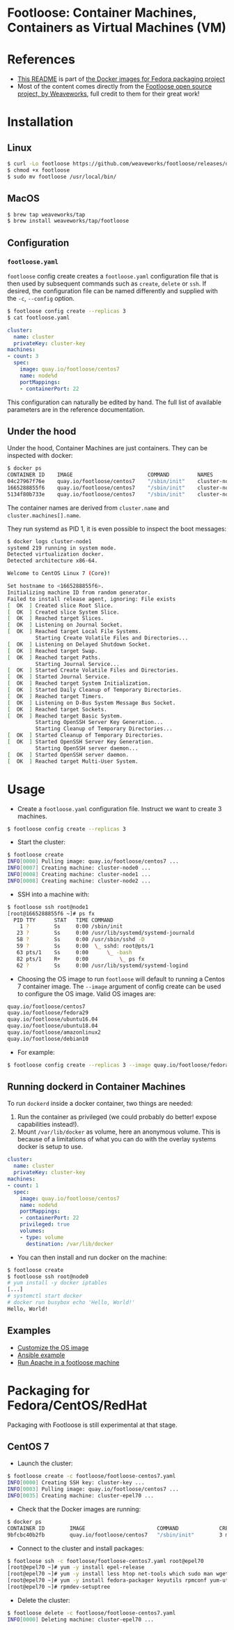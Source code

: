 Footloose: Container Machines, Containers as Virtual Machines (VM)
==================================================================

# References
* [This README](https://github.com/fedorapackaging/docker-images/blob/master/footloose)
  is part of
  [the Docker images for Fedora packaging project](https://github.com/fedorapackaging/docker-images)
* Most of the content comes directly from the
  [Footloose open source project, by Weaveworks](https://github.com/weaveworks/footloose),
  full credit to them for their great work!

# Installation

## Linux
```bash
$ curl -Lo footloose https://github.com/weaveworks/footloose/releases/download/0.3.0/footloose-0.3.0-linux-x86_64
$ chmod +x footloose
$ sudo mv footloose /usr/local/bin/
```

## MacOS
```bash
$ brew tap weaveworks/tap
$ brew install weaveworks/tap/footloose
```

## Configuration

### `footloose.yaml`
`footloose` config create creates a `footloose.yaml` configuration file
that is then used by subsequent commands such as `create`, `delete`
or `ssh`. If desired, the configuration file can be named differently
and supplied with the `-c`, `--config` option.
```bash
$ footloose config create --replicas 3
$ cat footloose.yaml
```
```yaml
cluster:
  name: cluster
  privateKey: cluster-key
machines:
- count: 3
  spec:
    image: quay.io/footloose/centos7
    name: node%d
    portMappings:
    - containerPort: 22
```
This configuration can naturally be edited by hand.
The full list of available parameters are in the reference documentation.

## Under the hood
Under the hood, Container Machines are just containers.
They can be inspected with docker:
```bash
$ docker ps
CONTAINER ID    IMAGE                        COMMAND         NAMES
04c27967f76e    quay.io/footloose/centos7    "/sbin/init"    cluster-node2
1665288855f6    quay.io/footloose/centos7    "/sbin/init"    cluster-node1
5134f80b733e    quay.io/footloose/centos7    "/sbin/init"    cluster-node0
```

The container names are derived from `cluster.name`
and `cluster.machines[].name`.

They run systemd as PID 1, it is even possible to inspect
the boot messages:
```bash
$ docker logs cluster-node1
systemd 219 running in system mode.
Detected virtualization docker.
Detected architecture x86-64.

Welcome to CentOS Linux 7 (Core)!

Set hostname to <1665288855f6>.
Initializing machine ID from random generator.
Failed to install release agent, ignoring: File exists
[  OK  ] Created slice Root Slice.
[  OK  ] Created slice System Slice.
[  OK  ] Reached target Slices.
[  OK  ] Listening on Journal Socket.
[  OK  ] Reached target Local File Systems.
         Starting Create Volatile Files and Directories...
[  OK  ] Listening on Delayed Shutdown Socket.
[  OK  ] Reached target Swap.
[  OK  ] Reached target Paths.
         Starting Journal Service...
[  OK  ] Started Create Volatile Files and Directories.
[  OK  ] Started Journal Service.
[  OK  ] Reached target System Initialization.
[  OK  ] Started Daily Cleanup of Temporary Directories.
[  OK  ] Reached target Timers.
[  OK  ] Listening on D-Bus System Message Bus Socket.
[  OK  ] Reached target Sockets.
[  OK  ] Reached target Basic System.
         Starting OpenSSH Server Key Generation...
         Starting Cleanup of Temporary Directories...
[  OK  ] Started Cleanup of Temporary Directories.
[  OK  ] Started OpenSSH Server Key Generation.
         Starting OpenSSH server daemon...
[  OK  ] Started OpenSSH server daemon.
[  OK  ] Reached target Multi-User System.
```

# Usage

* Create a `footloose.yaml` configuration file.
  Instruct we want to create 3 machines.
```bash
$ footloose config create --replicas 3
```

* Start the cluster:
```bash
$ footloose create
INFO[0000] Pulling image: quay.io/footloose/centos7 ...
INFO[0007] Creating machine: cluster-node0 ...
INFO[0008] Creating machine: cluster-node1 ...
INFO[0008] Creating machine: cluster-node2 ...
```

* SSH into a machine with:
```bash
$ footloose ssh root@node1
[root@1665288855f6 ~]# ps fx
  PID TTY      STAT   TIME COMMAND
    1 ?        Ss     0:00 /sbin/init
   23 ?        Ss     0:00 /usr/lib/systemd/systemd-journald
   58 ?        Ss     0:00 /usr/sbin/sshd -D
   59 ?        Ss     0:00  \_ sshd: root@pts/1
   63 pts/1    Ss     0:00      \_ -bash
   82 pts/1    R+     0:00          \_ ps fx
   62 ?        Ss     0:00 /usr/lib/systemd/systemd-logind
```

* Choosing the OS image to run
  `footloose` will default to running a Centos 7 container image.
  The `--image` argument of config create can be used to configure
  the OS image. Valid OS images are:
```txt
quay.io/footloose/centos7
quay.io/footloose/fedora29
quay.io/footloose/ubuntu16.04
quay.io/footloose/ubuntu18.04
quay.io/footloose/amazonlinux2
quay.io/footloose/debian10
```

* For example:
```bash
$ footloose config create --replicas 3 --image quay.io/footloose/fedora29
```

## Running dockerd in Container Machines
To run `dockerd` inside a docker container, two things are needed:
1. Run the container as privileged (we could probably do better!
   expose capabilities instead!).
2. Mount `/var/lib/docker` as volume, here an anonymous volume.
   This is because of a limitations of what you can do with
   the overlay systems docker is setup to use.
```yaml
cluster:
  name: cluster
  privateKey: cluster-key
machines:
- count: 1
  spec:
    image: quay.io/footloose/centos7
    name: node%d
    portMappings:
    - containerPort: 22
    privileged: true
    volumes:
    - type: volume
      destination: /var/lib/docker
```

* You can then install and run docker on the machine:
```bash
$ footloose create
$ footloose ssh root@node0
# yum install -y docker iptables
[...]
# systemctl start docker
# docker run busybox echo 'Hello, World!'
Hello, World!
```

## Examples
* [Customize the OS image](https://github.com/weaveworks/footloose/blob/master/examples/fedora29-htop/README.md)
* [Ansible example](https://github.com/weaveworks/footloose/blob/master/examples/ansible/README.md)
* [Run Apache in a footloose machine](https://github.com/weaveworks/footloose/blob/master/examples/apache/README.md)

# Packaging for Fedora/CentOS/RedHat
Packaging with Footloose is still experimental at that stage.

## CentOS 7
* Launch the cluster:
```bash
$ footloose create -c footloose/footloose-centos7.yaml 
INFO[0000] Creating SSH key: cluster-key ...            
INFO[0003] Pulling image: quay.io/footloose/centos7 ... 
INFO[0035] Creating machine: cluster-epel70 ...
```

* Check that the Docker images are running:
```bash
$ docker ps
CONTAINER ID        IMAGE                       COMMAND             CREATED             STATUS              PORTS                   NAMES
9bfcbc40b2fb        quay.io/footloose/centos7   "/sbin/init"        3 minutes ago       Up 3 minutes        0.0.0.0:32769->22/tcp   cluster-epel70
```

* Connect to the cluster and install packages:
```bash
$ footloose ssh -c footloose/footloose-centos7.yaml root@epel70
[root@epel70 ~]# yum -y install epel-release
[root@epel70 ~]# yum -y install less htop net-tools which sudo man wget vim
[root@epel70 ~]# yum -y install fedora-packager keyutils rpmconf yum-utils git-all bash-completion Lmod
[root@epel70 ~]# rpmdev-setuptree
```

* Delete the cluster:
```bash
$ footloose delete -c footloose/footloose-centos7.yaml 
INFO[0000] Deleting machine: cluster-epel70 ...         
```


